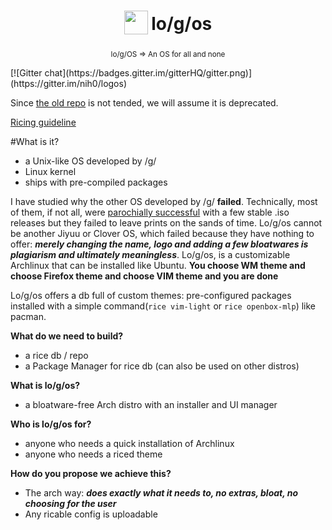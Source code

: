 <h1 align="center">
<sub>
<img src="https://avatars3.githubusercontent.com/u/11442270"
      height="38"
      width="38">
</sub>
lo/g/os
</h1>
<p align="center">
<sup>
      lo/g/OS => An OS for all and none
</sup>
<br>
</p>
[![Gitter chat](https://badges.gitter.im/gitterHQ/gitter.png)](https://gitter.im/nih0/logos)

Since [the old repo](https://github.com/Gent00man/logos) is not tended, we will assume it is deprecated.

[Ricing guideline](https://github.com/install-logos/rice/wiki/logos-ricing-guideline)

#What is it?
* a Unix-like OS developed by /g/
* Linux kernel
* ships with pre-compiled packages

I have studied why the other OS developed by /g/ **failed**. Technically, most of them, if not all, were [parochially successful](http://static.jiyuu.xyz/video/ppkg.htm) with a few stable .iso releases but they failed to leave prints on the sands of time. Lo/g/os cannot be another Jiyuu or Clover OS, which failed because they have nothing to offer: ***merely changing the name, logo and adding a few bloatwares is plagiarism and ultimately meaningless***. Lo/g/os, is a customizable Archlinux that can be installed like Ubuntu. **You choose WM theme and choose Firefox theme and choose VIM theme and you are done**

Lo/g/os offers a db full of custom themes: pre-configured packages installed with a simple command(`rice vim-light` or `rice openbox-mlp`) like pacman.

**What do we need to build?**
* a rice db / repo
* a Package Manager for rice db (can also be used on other distros)

**What is lo/g/os?**
* a bloatware-free Arch distro with an installer and UI manager

**Who is lo/g/os for?**
* anyone who needs a quick installation of Archlinux
* anyone who needs a riced theme

**How do you propose we achieve this?**
* The arch way: ***does exactly what it needs to, no extras, bloat, no choosing for the user***
* Any ricable config is uploadable
